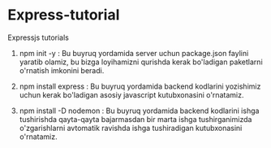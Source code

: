 # Express-tutorial
Expressjs tutorials

1. npm init -y : Bu buyruq yordamida server uchun package.json faylini yaratib olamiz, bu bizga loyihamizni qurishda kerak bo'ladigan paketlarni o'rnatish imkonini beradi.

2. npm install express : Bu buyruq yordamida backend kodlarini yozishimiz uchun kerak bo'ladigan asosiy javascript kutubxonasini o'rnatamiz.

3. npm install -D nodemon : Bu buyruq yordamida backend kodlarini ishga tushirishda qayta-qayta bajarmasdan bir marta ishga tushirganimizda o'zgarishlarni avtomatik ravishda ishga tushiradigan kutubxonasini o'rnatamiz. 

